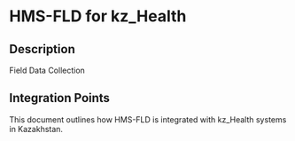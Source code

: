 # HMS-FLD for kz_Health

## Description

Field Data Collection

## Integration Points

This document outlines how HMS-FLD is integrated with kz_Health systems in Kazakhstan.
